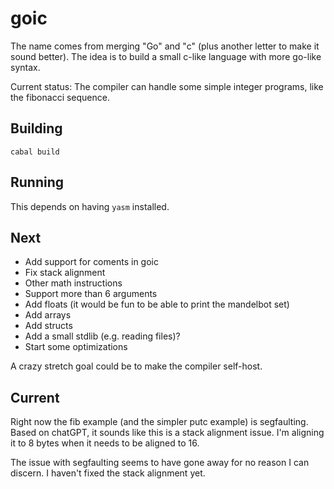 
# goic

The name comes from merging "Go" and "c" (plus another letter to make it sound better).
The idea is to build a small c-like language with more go-like syntax.

Current status: The compiler can handle some simple integer programs, like the
fibonacci sequence.

## Building

`cabal build`

## Running

This depends on having `yasm` installed.

## Next

- Add support for coments in goic
- Fix stack alignment
- Other math instructions
- Support more than 6 arguments
- Add floats (it would be fun to be able to print the mandelbot set)
- Add arrays
- Add structs
- Add a small stdlib (e.g. reading files)?
- Start some optimizations

A crazy stretch goal could be to make the compiler self-host.

## Current

Right now the fib example (and the simpler putc example) is segfaulting. Based on chatGPT, it sounds
like this is a stack alignment issue. I'm aligning it to 8 bytes when it needs to be aligned to 16.

The issue with segfaulting seems to have gone away for no reason I can
discern. I haven't fixed the stack alignment yet.
